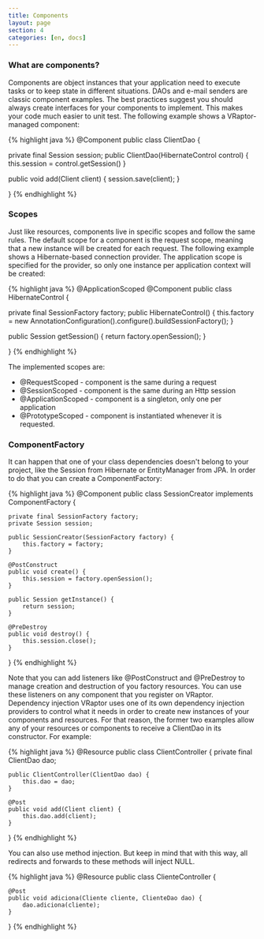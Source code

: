 ```yaml
---
title: Components
layout: page
section: 4
categories: [en, docs]
---
```


<h3>What are components?</h3>

Components are object instances that your application need to execute tasks or to keep state in different situations.
DAOs and e-mail senders are classic component examples.
The best practices suggest you should always create interfaces for your components to implement. This makes your code much easier to unit test.
The following example shows a VRaptor-managed component:

{% highlight java %}
@Component
public class ClientDao {

  private final Session session;
  public ClientDao(HibernateControl control) {
      this.session = control.getSession()
  }

  public void add(Client client) {
    session.save(client);
  }

}
{% endhighlight %}

<h3>Scopes</h3>

Just like resources, components live in specific scopes and follow the same rules. The default scope for a component is the request scope, meaning that a new instance will be created for each request.
The following example shows a Hibernate-based connection provider. The application scope is specified for the provider, so only one instance per application context will be created:

{% highlight java %}
@ApplicationScoped
@Component
public class HibernateControl {

  private final SessionFactory factory;
  public HibernateControl() {
      this.factory = new AnnotationConfiguration().configure().buildSessionFactory();
  }

  public Session getSession() {
      return factory.openSession();
  }

}
{% endhighlight %}

The implemented scopes are:

<ul>
	<li>@RequestScoped - component is the same during a request</li>
	<li>@SessionScoped - component is the same during an Http session</li>
	<li>@ApplicationScoped - component is a singleton, only one per application</li>
	<li>@PrototypeScoped - component is instantiated whenever it is requested.</li>
</ul>

<h3>ComponentFactory</h3>

It can happen that one of your class dependencies doesn't belong to your project, like the Session from Hibernate or EntityManager from JPA.
In order to do that you can create a ComponentFactory:

{% highlight java %}
@Component
public class SessionCreator implements ComponentFactory<Session> {

    private final SessionFactory factory;
    private Session session;

    public SessionCreator(SessionFactory factory) {
        this.factory = factory;
    }

    @PostConstruct
    public void create() {
        this.session = factory.openSession();
    }

    public Session getInstance() {
        return session;
    }

    @PreDestroy
    public void destroy() {
        this.session.close();
    }

}
{% endhighlight %}

Note that you can add listeners like @PostConstruct and @PreDestroy to manage creation and destruction of you factory resources. You can use these listeners on any component that you register on VRaptor.
Dependency injection
VRaptor uses one of its own dependency injection providers to control what it needs in order to create new instances of your components and resources.
For that reason, the former two examples allow any of your resources or components to receive a ClientDao in its constructor. For example:

{% highlight java %}
@Resource
public class ClientController {
    private final ClientDao dao;

    public ClientController(ClientDao dao) {
        this.dao = dao;
    }

    @Post
    public void add(Client client) {
        this.dao.add(client);
    }

}
{% endhighlight %}

You can also use method injection. But keep in mind that with this way, all redirects and forwards to these methods will inject NULL.

{% highlight java %}
@Resource
public class ClienteController {

    @Post
    public void adiciona(Cliente cliente, ClienteDao dao) {
        dao.adiciona(cliente);
    }
}
{% endhighlight %}
